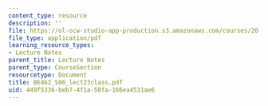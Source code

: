 ```yaml
---
content_type: resource
description: ''
file: https://ol-ocw-studio-app-production.s3.amazonaws.com/courses/20-462j-molecular-principles-of-biomaterials-spring-2006/449f5336beb74f1a50fa166ea4531ae6_BE462_S06_lect23class.pdf
file_type: application/pdf
learning_resource_types:
- Lecture Notes
parent_title: Lecture Notes
parent_type: CourseSection
resourcetype: Document
title: BE462_S06_lect23class.pdf
uid: 449f5336-beb7-4f1a-50fa-166ea4531ae6
---
```

